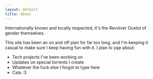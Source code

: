 ```yaml
---
layout: default
title: About
---
```


Internationally known and locally respected, it's the Revolver Ocelot of gender themselves.

This site has been an on and off plan for far too long, and I'm keeping it casual to make sure I keep having fun with it. I plan to yap about:

- Tech projects I've been working on
- Updates on special torrents I create
- Whatever the fuck else I forgot to type here
- Cats :3
